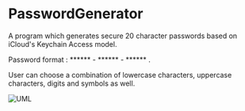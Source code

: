 # PasswordGenerator
 
 A program which generates secure 20 character passwords based on iCloud's Keychain Access model.
 
 Password format : ****** - ****** - ****** .
 
 User can choose a combination of lowercase characters, uppercase characters, digits and symbols as well.
 
![UML](https://user-images.githubusercontent.com/63100608/120640435-1ca76800-c490-11eb-90d5-2846ba069b81.png)
